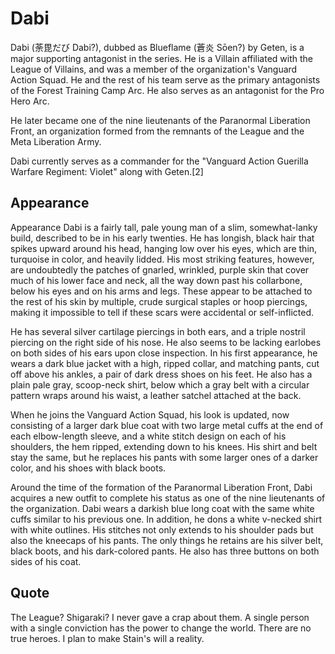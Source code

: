 # Dabi
Dabi (荼毘だび Dabi?), dubbed as Blueflame (蒼炎 Sōen?) by Geten, is a major supporting antagonist in the series. He is a Villain affiliated with the League of Villains, and was a member of the organization's Vanguard Action Squad. He and the rest of his team serve as the primary antagonists of the Forest Training Camp Arc. He also serves as an antagonist for the Pro Hero Arc.

He later became one of the nine lieutenants of the Paranormal Liberation Front, an organization formed from the remnants of the League and the Meta Liberation Army.

Dabi currently serves as a commander for the "Vanguard Action Guerilla Warfare Regiment: Violet" along with Geten.[2]

## Appearance
Appearance
Dabi is a fairly tall, pale young man of a slim, somewhat-lanky build, described to be in his early twenties. He has longish, black hair that spikes upward around his head, hanging low over his eyes, which are thin, turquoise in color, and heavily lidded. His most striking features, however, are undoubtedly the patches of gnarled, wrinkled, purple skin that cover much of his lower face and neck, all the way down past his collarbone, below his eyes and on his arms and legs. These appear to be attached to the rest of his skin by multiple, crude surgical staples or hoop piercings, making it impossible to tell if these scars were accidental or self-inflicted.

He has several silver cartilage piercings in both ears, and a triple nostril piercing on the right side of his nose. He also seems to be lacking earlobes on both sides of his ears upon close inspection. In his first appearance, he wears a dark blue jacket with a high, ripped collar, and matching pants, cut off above his ankles, a pair of dark dress shoes on his feet. He also has a plain pale gray, scoop-neck shirt, below which a gray belt with a circular pattern wraps around his waist, a leather satchel attached at the back.

When he joins the Vanguard Action Squad, his look is updated, now consisting of a larger dark blue coat with two large metal cuffs at the end of each elbow-length sleeve, and a white stitch design on each of his shoulders, the hem ripped, extending down to his knees. His shirt and belt stay the same, but he replaces his pants with some larger ones of a darker color, and his shoes with black boots.

Around the time of the formation of the Paranormal Liberation Front, Dabi acquires a new outfit to complete his status as one of the nine lieutenants of the organization. Dabi wears a darkish blue long coat with the same white cuffs similar to his previous one. In addition, he dons a white v-necked shirt with white outlines. His stitches not only extends to his shoulder pads but also the kneecaps of his pants. The only things he retains are his silver belt, black boots, and his dark-colored pants. He also has three buttons on both sides of his coat.

## Quote
The League? Shigaraki? I never gave a crap about them. A single person with a single conviction has the power to change the world. There are no true heroes. I plan to make Stain's will a reality.

